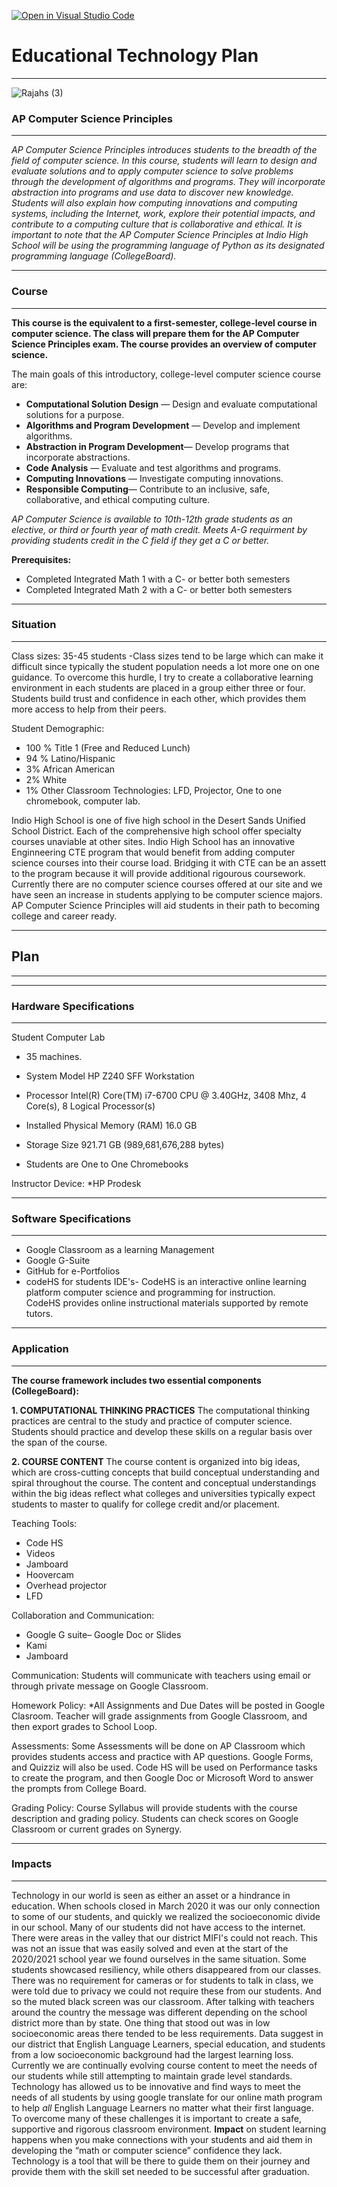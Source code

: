 [![Open in Visual Studio Code](https://classroom.github.com/assets/open-in-vscode-f059dc9a6f8d3a56e377f745f24479a46679e63a5d9fe6f495e02850cd0d8118.svg)](https://classroom.github.com/online_ide?assignment_repo_id=6007464&assignment_repo_type=AssignmentRepo)
# Educational Technology Plan
---
![Rajahs (3)](https://user-images.githubusercontent.com/89416299/142576087-887486e0-35f3-4458-94a3-acdc8c57ebfe.png)

### AP Computer Science Principles 
---
*AP Computer Science Principles introduces students to the breadth of the field of computer
science. In this course, students will learn to design and evaluate solutions and to apply
computer science to solve problems through the development of algorithms and programs.
They will incorporate abstraction into programs and use data to discover new knowledge.
Students will also explain how computing innovations and computing systems, including the
Internet, work, explore their potential impacts, and contribute to a computing culture that
is collaborative and ethical. It is important to note that the AP Computer Science Principles at 
Indio High School will be using the programming language of Python as its designated programming language (CollegeBoard).*

---
### Course
---

**This course is the equivalent to a first-semester, college-level course in computer science.  The class will prepare them for the AP Computer Science Principles exam. 
The course provides an overview of computer science.**

The main goals of this introductory, college-level computer science course are:

- **Computational Solution Design** — Design and evaluate computational solutions for a purpose.
- **Algorithms and Program Development** — Develop and implement algorithms.
- **Abstraction in Program Development**— Develop programs that incorporate abstractions.
- **Code Analysis** — Evaluate and test algorithms and programs.
- **Computing Innovations** — Investigate computing innovations.
- **Responsible Computing**— Contribute to an inclusive, safe, collaborative, and ethical computing culture.

*AP Computer Science is available to 10th-12th grade students as an elective, or third or fourth year of math credit. 
Meets A-G requirment by providing students credit in the C field if they get a C or better.*

**Prerequisites:**
* Completed Integrated Math 1 with a C- or better both semesters
* Completed Integrated Math 2 with a C- or better both semesters

---
### Situation
---

Class sizes: 35-45 students
-Class sizes tend to be large which can make it difficult since typically the student population needs a lot more
one on one guidance.  To overcome this hurdle, I try to create a collaborative learning environment in each students are placed in a group either three or four. Students build trust and confidence in each other, which provides them more access to help from their peers.

Student Demographic: 
* 100 % Title 1 (Free and Reduced Lunch)
* 94 % Latino/Hispanic
* 3% African American
* 2% White
* 1% Other
Classroom Technologies: LFD, Projector, One to one chromebook, computer lab.

Indio High School is one of five high school in the Desert Sands Unified School District.  Each of the comprehensive high school offer specialty
courses unaviable at other sites.  Indio High School has an innovative Enginneering CTE program that would benefit from adding computer science courses 
into their course load. Bridging it with CTE can be an assett to the program because it will provide additional rigourous coursework.  Currently there are no computer science courses offered at our site and we have seen an increase in students applying to be computer science majors. AP Computer Science Principles will aid students in their path to becoming college and career ready. 

---
## Plan
---


---
### Hardware Specifications
---
Student Computer Lab
* 35 machines.
* System Model HP Z240 SFF Workstation
* Processor Intel(R) Core(TM) i7-6700 CPU @ 3.40GHz, 3408 Mhz, 4 Core(s), 8 Logical Processor(s)
* Installed Physical Memory (RAM) 16.0 GB
* Storage Size 921.71 GB (989,681,676,288 bytes)

* Students are One to One Chromebooks

Instructor Device: 
*HP Prodesk

---
### Software Specifications
---
* Google Classroom as a learning Management
* Google G-Suite
* GitHub for e-Portfolios
* codeHS for students IDE's- 
CodeHS is an interactive online learning platform computer science and programming for instruction.  
CodeHS provides online instructional materials supported by remote tutors.

---
### Application
---

**The course framework includes two essential components (CollegeBoard):**

**1. COMPUTATIONAL THINKING PRACTICES**
The computational thinking practices are central to the study and
practice of computer science. Students should practice and develop
these skills on a regular basis over the span of the course.

**2. COURSE CONTENT**
The course content is organized into big ideas, which are cross-cutting
concepts that build conceptual understanding and spiral throughout the
course. The content and conceptual understandings within the big ideas
reflect what colleges and universities typically expect students to master
to qualify for college credit and/or placement. 

Teaching Tools:
* Code HS
* Videos
* Jamboard
* Hoovercam
* Overhead projector
* LFD

Collaboration and Communication:
* Google G suite–  Google Doc or Slides
* Kami
* Jamboard

Communication:
Students will communicate with teachers using email or through private message on Google Classroom.

Homework Policy:
*All Assignments and Due Dates will be posted in Google Clasroom.
Teacher will grade assignments from Google Classroom, and then export grades to School Loop.

Assessments:
Some Assessments will be done on AP Classroom which provides students access and practice with AP questions. 
Google Forms, and Quizziz will also be used. 
Code HS will be used on Performance tasks to create the program, and then Google Doc or Microsoft Word to answer the prompts from College Board.

Grading Policy:
Course Syllabus will provide students with the course description and grading policy.
Students can check scores on Google Classroom or current grades on Synergy.

---
### Impacts
---
Technology in our world is seen as either an asset or a hindrance in education.  When schools closed in March 2020 it was our only connection to some of our students, and 
quickly we realized the socioeconomic divide in our school. Many of our students did not have access to the internet.  There were areas in the valley that our district MIFI's could not reach.  This was not an issue that was easily solved and even at the start of the 2020/2021 school year we found ourselves in the same situation.  Some students showcased resiliency, while others disappeared from our classes. There was no requirement for cameras or for students to talk in class, we were told due to privacy we could not require these from our students.  And so the muted black screen was our classroom.  After talking with teachers around the country the message was different depending on the school district more than by state.  One thing that stood out was in low socioeconomic areas there tended to be less requirements.  Data suggest in our district that English Language Learners, special education, and students from a low socioeconomic background had the largest learning loss. Currently we are continually evolving course content to meet the needs of our students while still attempting to maintain grade level standards.  Technology has allowed us to be innovative and find ways to meet the needs of all students by using google translate for our online math program to help *all* English Language Learners no matter what their first language.  To overcome many of these challenges it is important to create a safe, supportive and rigorous classroom environment. **Impact** on student learning happens when you make connections with your students and aid them in developing the “math or computer science” confidence they lack.  Technology is a tool that will be there to guide them on their journey and provide them with the skill set needed to be successful after graduation.

